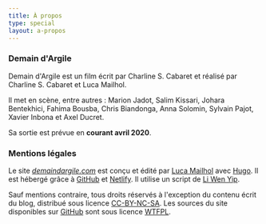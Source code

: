 ```yaml
---
title: À propos
type: special
layout: a-propos
---
```


### Demain d'Argile

Demain d'Argile est un film écrit par Charline S. Cabaret et réalisé par Charline S. Cabaret et Luca Mailhol.

Il met en scène, entre autres : Marion Jadot, Salim Kissari, Johara Bentekhici, Fahima Bousba, Chris Biandonga, Anna Solomin, Sylvain Pajot, Xavier Inbona et Axel Ducret.

Sa sortie est prévue en **courant avril 2020**.

### Mentions légales

Le site [*demaindargile.com*](https://demaindargile.com) est conçu et édité par [Luca Mailhol](http://lmailhol.fr) avec [Hugo](https://gohugo.io). Il est hébergé grâce à [GitHub](https://github.com/) et [Netlify](https://www.netlify.com). Il utilise un script de [Li Wen Yip](https://www.liwen.id.au/heg/).

Sauf mentions contraire, tous droits réservés à l'exception du contenu écrit du blog, distribué sous licence [CC-BY-NC-SA](https://creativecommons.org/licenses/by-nc-sa/3.0/fr/). Les sources du site disponibles sur [GitHub](https://github.com/lmailhol/demaindargile) sont sous licence [WTFPL](http://www.wtfpl.net).

